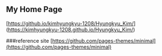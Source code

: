 ## My Home Page
[https://github.io/kimhyungkyu-1208/Hyungkyu_Kim/] (https://kimhyungkyu-1208.github.io/Hyungkyu_Kim/)

###reference site
[https://github.com/pages-themes/minimal](https://github.com/pages-themes/minimal)

